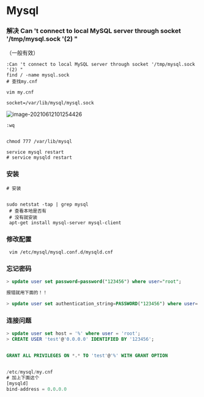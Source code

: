 # Mysql 

### 解决 Can 't connect to local MySQL server through socket '/tmp/mysql.sock '(2) "

（一般有效）

```
:Can 't connect to local MySQL server through socket '/tmp/mysql.sock '(2) "
find / -name mysql.sock
# 查找my.cnf

vim my.cnf

socket=/var/lib/mysql/mysql.sock
```

![image-20210612101254426](http://photo.happywater.xyz/image-20210612101254426.png)

```
:wq


chmod 777 /var/lib/mysql

service mysql restart
# service mysqld restart
```



### 安装

```shell
# 安装


sudo netstat -tap | grep mysql
 # 查看本地是否有
 # 没有就安装
 apt-get install mysql-server mysql-client
```

### 修改配置

```
 vim /etc/mysql/mysql.conf.d/mysqld.cnf
```

### 忘记密码

```sql
> update user set password=password("123456") where user="root";

报错就用下面的！！

> update user set authentication_string=PASSWORD("123456") where user='root';
```

### 连接问题

```sql
> update user set host = '%' where user = 'root';
> CREATE USER 'test'@'0.0.0.0' IDENTIFIED BY '123456';


GRANT ALL PRIVILEGES ON *.* TO 'test'@'%' WITH GRANT OPTION


/etc/mysql/my.cnf
# 加上下面这个
[mysqld]
bind-address = 0.0.0.0
```



